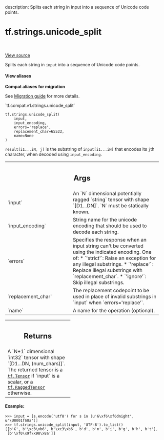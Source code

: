 description: Splits each string in input into a sequence of Unicode code points.

<div itemscope itemtype="http://developers.google.com/ReferenceObject">
<meta itemprop="name" content="tf.strings.unicode_split" />
<meta itemprop="path" content="Stable" />
</div>

# tf.strings.unicode_split

<!-- Insert buttons and diff -->

<table class="tfo-notebook-buttons tfo-api nocontent" align="left">

</table>

<a target="_blank" class="external" href="/code/stable/tensorflow/python/ops/ragged/ragged_string_ops.py">View source</a>



Splits each string in `input` into a sequence of Unicode code points.


<section class="expandable">
  <h4 class="showalways">View aliases</h4>
  <p>
<b>Compat aliases for migration</b>
<p>See
<a href="https://www.tensorflow.org/guide/migrate">Migration guide</a> for
more details.</p>
<p>`tf.compat.v1.strings.unicode_split`</p>
</p>
</section>

<pre class="devsite-click-to-copy prettyprint lang-py tfo-signature-link">
<code>tf.strings.unicode_split(
    input,
    input_encoding,
    errors=&#x27;replace&#x27;,
    replacement_char=65533,
    name=None
)
</code></pre>



<!-- Placeholder for "Used in" -->

`result[i1...iN, j]` is the substring of `input[i1...iN]` that encodes its
`j`th character, when decoded using `input_encoding`.

<!-- Tabular view -->
 <table class="responsive fixed orange">
<colgroup><col width="214px"><col></colgroup>
<tr><th colspan="2"><h2 class="add-link">Args</h2></th></tr>

<tr>
<td>
`input`<a id="input"></a>
</td>
<td>
An `N` dimensional potentially ragged `string` tensor with shape
`[D1...DN]`.  `N` must be statically known.
</td>
</tr><tr>
<td>
`input_encoding`<a id="input_encoding"></a>
</td>
<td>
String name for the unicode encoding that should be used to
decode each string.
</td>
</tr><tr>
<td>
`errors`<a id="errors"></a>
</td>
<td>
Specifies the response when an input string can't be converted
using the indicated encoding. One of:
* `'strict'`: Raise an exception for any illegal substrings.
* `'replace'`: Replace illegal substrings with `replacement_char`.
* `'ignore'`: Skip illegal substrings.
</td>
</tr><tr>
<td>
`replacement_char`<a id="replacement_char"></a>
</td>
<td>
The replacement codepoint to be used in place of invalid
substrings in `input` when `errors='replace'`.
</td>
</tr><tr>
<td>
`name`<a id="name"></a>
</td>
<td>
A name for the operation (optional).
</td>
</tr>
</table>



<!-- Tabular view -->
 <table class="responsive fixed orange">
<colgroup><col width="214px"><col></colgroup>
<tr><th colspan="2"><h2 class="add-link">Returns</h2></th></tr>
<tr class="alt">
<td colspan="2">
A `N+1` dimensional `int32` tensor with shape `[D1...DN, (num_chars)]`.
The returned tensor is a <a href="../../tf/Tensor.md"><code>tf.Tensor</code></a> if `input` is a scalar, or a
<a href="../../tf/RaggedTensor.md"><code>tf.RaggedTensor</code></a> otherwise.
</td>
</tr>

</table>


#### Example:

```
>>> input = [s.encode('utf8') for s in (u'G\xf6\xf6dnight', u'\U0001f60a')]
>>> tf.strings.unicode_split(input, 'UTF-8').to_list()
[[b'G', b'\xc3\xb6', b'\xc3\xb6', b'd', b'n', b'i', b'g', b'h', b't'],
 [b'\xf0\x9f\x98\x8a']]
```